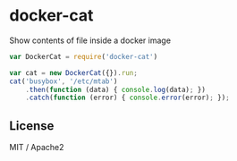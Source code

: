 # docker-cat
Show contents of file inside a docker image

``` js
var DockerCat = require('docker-cat')

var cat = new DockerCat({}).run;
cat('busybox', '/etc/mtab')
    .then(function (data) { console.log(data); })
    .catch(function (error) { console.error(error); });
```

## License

MIT / Apache2
